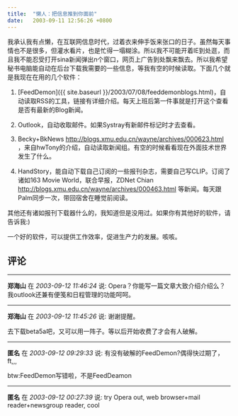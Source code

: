 ```yaml
---
title:  "懒人：把信息推到你面前"
date:   2003-09-11 12:56:26 +0800
---
```


我承认我有点懒，在互联网信息时代，过着衣来伸手饭来张口的日子。虽然每天事情也不是很多，但灌水看片，也是忙得一塌糊涂。所以我不可能开着IE到处逛，而且我不能忍受打开sina新闻弹出n个窗口，网页上广告到处飘来飘去。所以我希望秘书电脑能自动在后台下载我需要的一些信息，等我有空的时候读取。下面几个就是我现在在用的几个软件：  

  1. [FeedDemon]({{ site.baseurl }}/2003/07/08/feeddemonblogs.html)，自动读取RSS的工具，链接有详细介绍。每天上班后第一件事就是打开这个查看是否有最新的Blog新闻。

  2. Outlook，自动收取邮件。如果Systray有新邮件标记时才去查看。

  3. Becky+BkNews http://blogs.xmu.edu.cn/wayne/archives/000623.html ，来自hwTony的介绍，自动读取新闻组。有空的时候看看现在外面技术世界发生了什么。

  4. HandStory，能自动下载自己订阅的一些报刊杂志，需要自己写CLIP。订阅了诸如163 Movie World，联合早报，ZDNet Chian http://blogs.xmu.edu.cn/wayne/archives/000463.html 等新闻。每天跟Palm同步一次，带回宿舍在睡觉前阅读。

其他还有诸如报刊下载器什么的，我知道但是没用过。如果你有其他好的软件，请告诉我:)  

一个好的软件，可以提供工作效率，促进生产力的发展。咳咳。  


## 评论

*****
**郑海山** 在 *2003-09-12 11:46:24* 说: Opera？你能写一篇文章大致介绍介绍么？我outlook还兼有便笺和日程管理的功能呵呵。


*****
**郑海山** 在 *2003-09-12 11:45:26* 说: 谢谢提醒。

去下载beta5a吧，又可以用一阵子。等以后开始收费了才会有人破解。



*****
**匿名** 在 *2003-09-12 09:29:33* 说: 有没有破解的FeedDemon?偶得快过期了，ft,,,

btw:FeedDemon写错啦，不是FeedDeamon

*****
**匿名** 在 *2003-09-12 00:27:39* 说: try Opera out, web browser+mail reader+newsgroup reader, cool


